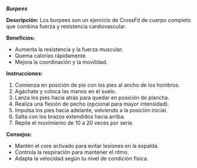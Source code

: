 ***Burpees***

**Descripción:**
 Los burpees son un ejercicio de CrossFit de cuerpo completo que combina fuerza y resistencia cardiovascular.

**Beneficios:**

- Aumenta la resistencia y la fuerza muscular.
- Quema calorías rápidamente.
- Mejora la coordinación y la movilidad.

**Instrucciones:**

1. Comienza en posición de pie con los pies al ancho de los hombros.
2. Agáchate y coloca las manos en el suelo.
3. Lanza los pies hacia atrás para quedar en posición de plancha.
4. Realiza una flexión de pecho (opcional para mayor intensidad).
5. Impulsa los pies hacia adelante, volviendo a la posición inicial.
6. Salta con los brazos extendidos hacia arriba.
7. Repite el movimiento de 10 a 20 veces por serie.

**Consejos:**

- Mantén el core activado para evitar lesiones en la espalda.
- Controla la respiración para mantener el ritmo.
- Adapta la velocidad según tu nivel de condición física.